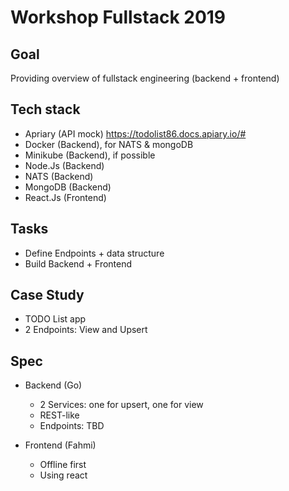 # Workshop Fullstack 2019

## Goal

Providing overview of fullstack engineering (backend + frontend)

## Tech stack

* Apriary (API mock) https://todolist86.docs.apiary.io/#
* Docker (Backend), for NATS & mongoDB
* Minikube (Backend), if possible
* Node.Js (Backend)
* NATS (Backend)
* MongoDB (Backend)
* React.Js (Frontend)

## Tasks

* Define Endpoints + data structure
* Build Backend + Frontend

## Case Study

* TODO List app
* 2 Endpoints: View and Upsert

## Spec

* Backend (Go)
    - 2 Services: one for upsert, one for view
    - REST-like
    - Endpoints: TBD

* Frontend (Fahmi)
    - Offline first
    - Using react
